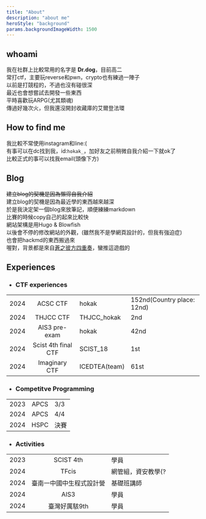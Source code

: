 ```yaml
---
title: "About"
description: "about me"
heroStyle: "background"
params.backgroundImageWidth: 1500
---
```



## whoami

我在社群上比較常用的名字是 __Dr.dog__，目前高二  
常打ctf，主要玩reverse和pwn，crypto也有練過一陣子  
以前是打競程的，不過也沒有碰很深  
最近也會想嘗試去開發一些東西  
平時喜歡玩ARPG(尤其類魂)  
傳過好幾次火，但我還沒開封收藏庫的艾爾登法環  

## How to find me

我比較不常使用instagram和line:(  
有事可以在dc找到我，id:`hokak_`，加好友之前稍微自我介紹一下就ok了  
比較正式的事可以找我email(頭像下方)

## Blog

~~建立blog的契機是因為懶得自我介紹~~  
建立blog的契機是因為最近學的東西越來越深  
於是我決定架一個blog來放筆記，順便練練markdown  
比賽的時候copy自己的起來比較快  
網站架構是用Hugo & Blowfish  
以後會不停的修改網站的外觀，(雖然我不是學網頁設計的，但我有強迫症)  
也會把hackmd的東西搬過來  
喔對，背景都是來自[蒼之彼方四重奏](https://store.steampowered.com/app/1044620/_/)，蠻推這遊戲的

## Experiences

- ### CTF experiences

|||||
|:--|:--:|:--|:--|
|2024|ACSC CTF|hokak|152nd(Country place: 12nd)|
|2024|THJCC CTF|THJCC_hokak|2nd|
|2024|AIS3 pre-exam|hokak|42nd|
|2024|Scist 4th final CTF|SCIST_18|1st|
|2024|Imaginary CTF|ICEDTEA(team)|61st|

- ### Competitve Programming

||||
|:--|:--:|:--|
|2023|APCS|3/3|
|2024|APCS|4/4|
|2024|HSPC|決賽|

- ### Activities

||||
|:--|:--:|:--|
|2023|SCIST 4th|學員|
|2024|TFcis|網管組，資安教學(?|
|2024|臺南一中國中生程式設計營|基礎班講師|
|2024|AIS3|學員|
|2024|臺灣好厲駭9th|學員|